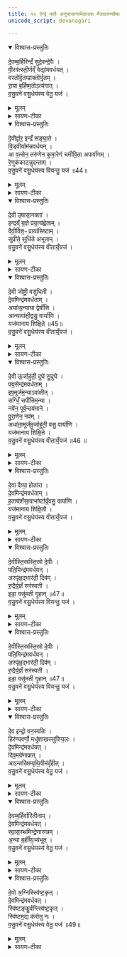 ```yaml
---
title: १० ऐन्द्रे पशौ अनुयाजानामेकादश मैत्रावरुणप्रैषाः
unicode_script: devanagari

---
```

<details open><summary>विश्वास-प्रस्तुतिः</summary>

दे॒वम्ब॒र्हिरिन्द्रँ॑ सुदे॒वन्दे॒वैः ।  
वी॒रव॑त्स्ती॒र्णव्ँ वेद्या॑मवर्धयत् ।  
वस्तो॑र्वृ॒तम्प्राक्तो॑र्भृ॒तम् ।  
रा॒या ब॒र्हिष्म॒तोऽत्य॑गात् ।  
व॒सु॒वने॑ वसु॒धेय॑स्य वेतु॒ यज॑ ।  
</details>

<details><summary>मूलम्</summary>

दे॒वम्ब॒र्हिरिन्द्रँ॑ सुदे॒वन्दे॒वैः ।  
वी॒रव॑त्स्ती॒र्णव्ँ वेद्या॑मवर्धयत् ।  
वस्तो॑र्वृ॒तम्प्राक्तो॑र्भृ॒तम् ।  
रा॒या ब॒र्हिष्म॒तोऽत्य॑गात् ।  
व॒सु॒वने॑ वसु॒धेय॑स्य वेतु॒ यज॑ ।  
</details>

<details><summary>सायण-टीका</summary>

(SB) 1नवमे वपादीनां याज्यानुवाक्या उक्ताः । दशमेऽनूयाजानामेकादश मैत्रावरुणप्रैषा उच्यन्ते । तत्र प्रथममन्त्रमाह - बर्हिश्शब्देन दर्भाभिमानिप्रथमानुयाजदेवतास्वरूपमुच्यते । तद्बर्हिः इन्द्रं देवमवधर्यत् । कीदृश बर्हिः? सुदेवं शोभना देवता यस्य तत्सुदेवं सर्वे देवा बर्हिषि सीदन्ति । तथा देवैर्देवसदृशैः ऋत्विग्भिर्वेद्यां स्तीर्णं प्रसारितम् । तथा वीरः कर्मशूरो यजमानोऽस्यास्तीति वीरवत् । वस्तोरक्तोरित्येतदव्ययद्वयमहोरात्रवाचकम् । इदं बर्हिः वस्तोरहनि वृतं संपादितम् । अक्तोः रात्रौ प्रभृतं प्रकर्षेणोन्नतदेशे स्थापितम् । तादृशं बर्हिः राया धनेन बर्हिष्मतः बर्हिर्युक्तानन्यान् यागान् अत्यगात् अतीत्य गतं इतरयागेभ्योऽधिकं धनं प्रयच्छतीत्यर्थः । वसुधेयस्य वसु धनमेव धेयं संपादनीयं यस्य कुबेरादेः सोऽयं वसुधेयः तस्य वसुवने धनदाननिमित्तं तदीयं धनं अस्मभ्यं दातुमित्यर्थः । वेतु बर्हिर्देव आज्यं पिबतु । तदर्थं हे होतः! यज याज्यां पठ ॥
</details>

<details open><summary>विश्वास-प्रस्तुतिः</summary>

दे॒वीर्द्वार॒ इन्द्रँ॑ सङ्घा॒ते ।  
वि॒ड्वीर्याम॑न्नवर्धयन् ।  
आ व॒त्सेन॒ तरु॑णेन कुमा॒रेण॑ चमीवि॒ता अपार्वा॑णम् ।  
रे॒णुक॑काटन्नुदन्ताम् ।  
व॒सु॒वने॑ वसु॒धेय॑स्य वियन्तु॒ यज॑ ॥44॥  
</details>

<details><summary>मूलम्</summary>

दे॒वीर्द्वार॒ इन्द्रँ॑ सङ्घा॒ते ।  
वि॒ड्वीर्याम॑न्नवर्धयन् ।  
आ व॒त्सेन॒ तरु॑णेन कुमा॒रेण॑ चमीवि॒ता अपार्वा॑णम् ।  
रे॒णुक॑काटन्नुदन्ताम् ।  
व॒सु॒वने॑ वसु॒धेय॑स्य वियन्तु॒ यज॑ ॥44॥  
</details>

<details><summary>सायण-टीका</summary>

2द्वितीयमन्त्रमाह - द्वार्शब्दाभिधेयाः स्त्रीमूर्तयो द्वितीयानुयाजदेवताः ता देव्य इन्द्रमवर्धयन् । कीदृश्यः? संघाते विड्वीः द्वाराभिमानित्वात्कवाटद्वयमेलने दृढशक्तयः । कुत्र वर्धितवत्यः? यामान् नियमरूपयागे । वत्सः अत्यन्तबालः तरुणो युवा तयोर्मध्ये वर्तमानः कुमारः । चकारस्तेषां समुच्चये । आकारः कार्त्स्न्यवाची सर्वैरपत्यैः सहितमिन्द्रमित्यर्थः । किंच एता द्वार्देवताः मीविता: बलाधिक्येन स्थौल्यमापन्नास्सत्य रेणुककाटं अपनुदन्ताम् । कट्यां भवं काटं लिङ्गं रेणुकं रमणशीलं काटं यस्य राक्षसादेः तं स्वैरचारिणं निराकुर्वन्तु । दृष्टान्तार्थोऽर्वञ्शब्दः । दुर्दान्ताश्वो यथा विषयव्यसनेन यत्र क्वापि वडवामारोहति तादृशमित्यर्थः । ता देव्यो वियन्तु आज्यं पिबन्तु । वसुवन इत्यादि पूर्ववत् ॥

- वसुधेयस्य वसु धनमेव धेयं संपादनीयं यस्य कुबेरादेः सोऽयं वसुधेयः तस्य वसुवने धनदाननिमित्तं तदीयं धनं अस्मभ्यं दातुमित्यर्थः । वेतु बर्हिर्देव आज्यं पिबतु । तदर्थं हे होतः! यज याज्यां पठ ॥
</details>

<details open><summary>विश्वास-प्रस्तुतिः</summary>

दे॒वी उ॒षासा॒नक्ता॑ ।  
इन्द्रय्ँ॑ य॒ज्ञे प्र॑य॒त्य॑ह्वेताम् ।  
दैवी॒र्विश॒ᳶ प्राया॑सिष्टाम् ।  
सुप्री॑ते॒ सुधि॑ते अभूताम् ।  
व॒सु॒वने॑ वसु॒धेय॑स्य वीताय्ँ॒यज॑ ।  
</details>

<details><summary>मूलम्</summary>

दे॒वी उ॒षासा॒नक्ता॑ ।  
इन्द्रय्ँ॑ य॒ज्ञे प्र॑य॒त्य॑ह्वेताम् ।  
दैवी॒र्विश॒ᳶ प्राया॑सिष्टाम् ।  
सुप्री॑ते॒ सुधि॑ते अभूताम् ।  
व॒सु॒वने॑ वसु॒धेय॑स्य वीताय्ँ॒यज॑ ।  
</details>

<details><summary>सायण-टीका</summary>

3तृतीयमन्त्रमाह - उषासानक्तशब्दवाच्ये अहोरात्राभिमानिन्यौ तृतीयानुयाजदेव्यौ । ते उभे प्रयति प्रकर्षेण गच्छति वर्तमाने यज्ञे इन्द्रमह्वेतां इन्द्रस्याह्वानमकुरुताम् । दैवीर्विशः देवसंबन्धिनीः प्रजाः प्रायासिष्टां प्रकर्षेण प्रापितवत्यौ । स्वयं च सुप्रीते अत्यन्ततुष्टे सुधिते सुखप्राप्तियुक्ते अभूताम् । सुप्रीतसुधितशब्दौ सुखप्राप्तिवाचकौ । तादृशौ देव्यौ वीतां पिबताम् ॥

- वसुधेयस्य वसु धनमेव धेयं संपादनीयं यस्य कुबेरादेः सोऽयं वसुधेयः तस्य वसुवने धनदाननिमित्तं तदीयं धनं अस्मभ्यं दातुमित्यर्थः । वेतु बर्हिर्देव आज्यं पिबतु । तदर्थं हे होतः! यज याज्यां पठ ॥
</details>

<details open><summary>विश्वास-प्रस्तुतिः</summary>

दे॒वी जोष्ट्री॒ वसु॑धिती ।  
दे॒वमिन्द्र॑मवर्धताम् ।  
अया॑व्य॒न्याघा द्वेषाँ॑सि ।  
आन्यावा॑क्षी॒द्वसु॒ वार्या॑णि ।  
यज॑मानाय शिक्षि॒ते ॥45॥  
व॒सु॒वने॑ वसु॒धेय॑स्य वीताय्ँ॒यज॑ ।  
</details>

<details><summary>मूलम्</summary>

दे॒वी जोष्ट्री॒ वसु॑धिती ।  
दे॒वमिन्द्र॑मवर्धताम् ।  
अया॑व्य॒न्याघा द्वेषाँ॑सि ।  
आन्यावा॑क्षी॒द्वसु॒ वार्या॑णि ।  
यज॑मानाय शिक्षि॒ते ॥45॥  
व॒सु॒वने॑ वसु॒धेय॑स्य वीताय्ँ॒यज॑ ।  
</details>

<details><summary>सायण-टीका</summary>

4चतुथर्मन्त्रमाह - यथा तृतीयानुयाजदेवस्योषासानक्तशब्दवाच्ये द्वे स्त्रीमूर्ती तथा चतुर्थानुयाजदेवस्य नोष्ट्रीशब्दवाच्ये द्वे स्त्रीमूर्ती । ते च वसुधिती सुखप्राप्तियुक्ते । तादृश्यावुभे इन्द्रं देवं अवर्धतां वर्धितवत्यौ । तयोरुभयोर्मध्ये अन्या काचिद्देवी अघा द्वेषांसि द्वेष्याणि पापानि अयावि अस्मत्तः पृथक्कृतवती । अन्या इतरा देवता वार्याणि वसु वरणीयानि धनानि आऽवाक्षीत् सर्वतः प्रापितवती । किमर्थं? यजमानाय । कीदृश्यौ देव्यौ? शिक्षिते कुशले ॥

- वसुधेयस्य वसु धनमेव धेयं संपादनीयं यस्य कुबेरादेः सोऽयं वसुधेयः तस्य वसुवने धनदाननिमित्तं तदीयं धनं अस्मभ्यं दातुमित्यर्थः । वेतु बर्हिर्देव आज्यं पिबतु । तदर्थं हे होतः! यज याज्यां पठ ॥
</details>

<details open><summary>विश्वास-प्रस्तुतिः</summary>

दे॒वी ऊ॒र्जाहु॑ती॒ दुघे॑ सु॒दुघे॑ ।  
पय॒सेन्द्र॑मवर्धताम् ।  
इष॒मूर्ज॑म॒न्याऽवा॑क्षीत् ।  
सग्धिँ॒ सपी॑तिम॒न्या ।  
नवे॑न॒ पूर्व॒न्दय॑माने ।  
पु॒रा॒णेन॒ नव॑म् ।  
अधा॑ता॒मूर्ज॑मू॒र्जाहु॑ती॒ वसु॒ वार्या॑णि ।  
यज॑मानाय शिक्षि॒ते ।  
व॒सु॒वने॑ वसु॒धेय॑स्य वीताय्ँ॒यज॑ ॥46 ॥  
</details>

<details><summary>मूलम्</summary>

दे॒वी ऊ॒र्जाहु॑ती॒ दुघे॑ सु॒दुघे॑ ।  
पय॒सेन्द्र॑मवर्धताम् ।  
इष॒मूर्ज॑म॒न्याऽवा॑क्षीत् ।  
सग्धिँ॒ सपी॑तिम॒न्या ।  
नवे॑न॒ पूर्व॒न्दय॑माने ।  
पु॒रा॒णेन॒ नव॑म् ।  
अधा॑ता॒मूर्ज॑मू॒र्जाहु॑ती॒ वसु॒ वार्या॑णि ।  
यज॑मानाय शिक्षि॒ते ।  
व॒सु॒वने॑ वसु॒धेय॑स्य वीताय्ँ॒यज॑ ॥46 ॥  
</details>

<details><summary>सायण-टीका</summary>

5पञ्चममन्त्रमाह - ऊर्जाहुतिशब्दवाच्ये पञ्चमानुयाजदेवते स्त्रीमूर्ती । ते च दुघे अपेक्षितस्य फलस्य दोहयित्र्यौ, सुदुधे सुष्ठु दोग्धुं शक्ये, तादृश्यावुभे पयसा क्षीरविकारेण हविषेन्द्रमवर्धतां वर्धितवत्यौ । तयोरन्या काचित् इषमन्नं ऊर्जं रसं च अवाक्षीत् प्रापितवती इतरा तु सग्धिं सहभोजनं सपीतिं सहपानं च उभयोः प्रापितवती । ते चोभे नवेन इदानीं क्रियमाणेन हविषा पुरा कदाचित् अनुष्ठितं हविः दयमाने रक्षयित्र्यौ पुराणेन च हविषा नवं हविः पालयन्त्यौ हविर्द्वयेनात्यन्ततुष्टे इत्यर्थः । ते च ऊर्जाहुती देव्यौ ऊर्जं क्षीरादिरसं अधातां संपादितवत्यौ । शेषं पूर्ववत् ॥

-  किमर्थं? यजमानाय । कीदृश्यौ देव्यौ? शिक्षिते कुशले ॥
- वसुधेयस्य वसु धनमेव धेयं संपादनीयं यस्य कुबेरादेः सोऽयं वसुधेयः तस्य वसुवने धनदाननिमित्तं तदीयं धनं अस्मभ्यं दातुमित्यर्थः । वेतु बर्हिर्देव आज्यं पिबतु । तदर्थं हे होतः! यज याज्यां पठ ॥
</details>

<details open><summary>विश्वास-प्रस्तुतिः</summary>

दे॒वा दैव्या॒ होता॑रा ।  
दे॒वमिन्द्र॑मवर्धताम् ।  
ह॒ताघ॑शँसा॒वाभा॑र्ष्टाव्ँ॒वसु॒ वार्या॑णि ।  
यज॑मानाय शिक्षि॒तौ ।  
व॒सु॒वने॑ वसु॒धेय॑स्य वीताय्ँ॒यज॑ ।  
</details>

<details><summary>मूलम्</summary>

दे॒वा दैव्या॒ होता॑रा ।  
दे॒वमिन्द्र॑मवर्धताम् ।  
ह॒ताघ॑शँसा॒वाभा॑र्ष्टाव्ँ॒वसु॒ वार्या॑णि ।  
यज॑मानाय शिक्षि॒तौ ।  
व॒सु॒वने॑ वसु॒धेय॑स्य वीताय्ँ॒यज॑ ।  
</details>

<details><summary>सायण-टीका</summary>

6षष्ठमन्त्रमाह - दैव्याहोतृशब्दवाच्यौ षष्ठानुयाजदेवस्य द्वौ देहौ । तथाविधौ देवौ इन्द्रं देवं अवर्धतां वर्धितवन्तौ । कीदृशौ देवौ? हताधशंसौ अघमस्मद्विषयं द्रोहं शंसतीत्यघशंसो वैरी स च हतो याभ्यां तौ हताघशंसौ । तादृशौ देवौ यजमानार्थं वरणीयानि वसूनि आभार्ष्टां आहृतवन्तौ । शिक्षितौ कुशलौ ॥

- वसुधेयस्य वसु धनमेव धेयं संपादनीयं यस्य कुबेरादेः सोऽयं वसुधेयः तस्य वसुवने धनदाननिमित्तं तदीयं धनं अस्मभ्यं दातुमित्यर्थः । वेतु बर्हिर्देव आज्यं पिबतु । तदर्थं हे होतः! यज याज्यां पठ ॥
</details>

<details open><summary>विश्वास-प्रस्तुतिः</summary>

दे॒वीस्ति॒स्रस्ति॒स्रो दे॒वीः ।  
पति॒मिन्द्र॑मवर्धयन् ।  
अस्पृ॑क्ष॒द्भार॑ती॒ दिव॑म् ।  
रु॒द्रैर्य॒ज्ञँ सर॑स्वती ।  
इडा॒ वसु॑मती गृ॒हान् ॥47॥  
व॒सु॒वने॑ वसु॒धेय॑स्य वियन्तु॒ यज॑ ।  
</details>

<details><summary>मूलम्</summary>

दे॒वीस्ति॒स्रस्ति॒स्रो दे॒वीः ।  
पति॒मिन्द्र॑मवर्धयन् ।  
अस्पृ॑क्ष॒द्भार॑ती॒ दिव॑म् ।  
रु॒द्रैर्य॒ज्ञँ सर॑स्वती ।  
इडा॒ वसु॑मती गृ॒हान् ॥47॥  
व॒सु॒वने॑ वसु॒धेय॑स्य वियन्तु॒ यज॑ ।  
</details>

<details><summary>सायण-टीका</summary>

7सप्तममन्त्रमाह - इडा सरस्वती भारती इत्येतास्तिस्रो देव्यः सप्तमानुयाजदेवताः । परस्परवियोगः कदाचिदपि नास्तीति विवक्षया पुनरपि तिस्रो देवीरित्युक्तम् । तास्तिस्रः पतिं पालकं इन्द्रं अवर्धयन् वर्धितवत्यः । तासां मध्ये भारती देवी दिवं द्युलोकं असृक्षत् स्पृष्टवती द्युलोके वर्तत इत्यर्थः । सरस्वती दैवी रुद्रैर्देवैः सहिता यज्ञं अस्पृक्षत् अपालयदित्यर्थः । इडा देवी वसुमती धनयुक्ता भूत्वा गृहान् अस्पृक्षत् अपालयत् । तास्तिस्रो देव्यो वियन्तु पिबन्तु ॥


- वसुधेयस्य वसु धनमेव धेयं संपादनीयं यस्य कुबेरादेः सोऽयं वसुधेयः तस्य वसुवने धनदाननिमित्तं तदीयं धनं अस्मभ्यं दातुमित्यर्थः । वेतु बर्हिर्देव आज्यं पिबतु । तदर्थं हे होतः! यज याज्यां पठ ॥
</details>

<details open><summary>विश्वास-प्रस्तुतिः</summary>

दे॒वीस्ति॒स्रस्ति॒स्रो दे॒वीः ।  
पति॒मिन्द्र॑मवर्धयन् ।  
अस्पृ॑क्ष॒द्भार॑ती॒ दिव॑म् ।  
रु॒द्रैर्य॒ज्ञँ सर॑स्वती ।  
इडा॒ वसु॑मती गृ॒हान् ॥47॥  
व॒सु॒वने॑ वसु॒धेय॑स्य वियन्तु॒ यज॑ ।  
</details>

<details><summary>मूलम्</summary>

दे॒वीस्ति॒स्रस्ति॒स्रो दे॒वीः ।  
पति॒मिन्द्र॑मवर्धयन् ।  
अस्पृ॑क्ष॒द्भार॑ती॒ दिव॑म् ।  
रु॒द्रैर्य॒ज्ञँ सर॑स्वती ।  
इडा॒ वसु॑मती गृ॒हान् ॥47॥  
व॒सु॒वने॑ वसु॒धेय॑स्य वियन्तु॒ यज॑ ।  
</details>

<details><summary>सायण-टीका</summary>

8अष्टममन्त्रमाह - नराशंसशब्देनाष्टमानुयाजदेव उच्यते । स च परमैश्वर्ययोगादिन्द्रः । स च त्रिवरूथः त्रिविधसेनायुक्तः । त्रिवन्धुरः त्रिविधोन्नतावनतभावयुक्तः । समीपवर्तिनी काचित्सेनाऽत्युन्नता, ततो बहिर्भूता मध्यमा काचिदानता, ततोऽपि बहिर्भूताधमाऽत्यन्तमानता । तादृशो देवः प्रसिद्धमिन्द्रं देवं वर्धितवान् । स च नराशंसः शितिपृष्ठानां श्वेतपृष्ठानां गवां शतेन सहस्रेण च आहितः सर्वतो व्याप्तः प्रवर्तते । मित्रावरुणेत् मित्रावरुणवेव अस्य नराशंसस्य होत्रं होतृत्वमर्हतः । बृहस्पतिः स्तोत्रं स्तोतृत्वं उद्गातृत्वमर्हति । अश्विनौ च आध्वर्यवं अध्वर्युत्वं अर्हतः ॥
किमर्थं? यजमानाय । कीदृश्यौ देव्यौ? शिक्षिते कुशले ॥

- वसुधेयस्य वसु धनमेव धेयं संपादनीयं यस्य कुबेरादेः सोऽयं वसुधेयः तस्य वसुवने धनदाननिमित्तं तदीयं धनं अस्मभ्यं दातुमित्यर्थः । वेतु बर्हिर्देव आज्यं पिबतु । तदर्थं हे होतः! यज याज्यां पठ ॥
</details>

<details open><summary>विश्वास-प्रस्तुतिः</summary>

दे॒व इन्द्रो॒ वन॒स्पतिः॑ ।  
हिर॑ण्यवर्णो॒ मधु॑शाखस्सुपिप्प॒लः ।  
दे॒वमिन्द्र॑मवर्धयत् ।  
दिव॒मग्रे॑णाप्रात् ।  
आऽन्तरि॑क्षम्पृथि॒वीम॑दृँहीत् ।  
व॒सु॒वने॑ वसु॒धेय॑स्य वेतु॒ यज॑ ।  
</details>

<details><summary>मूलम्</summary>

दे॒व इन्द्रो॒ वन॒स्पतिः॑ ।  
हिर॑ण्यवर्णो॒ मधु॑शाखस्सुपिप्प॒लः ।  
दे॒वमिन्द्र॑मवर्धयत् ।  
दिव॒मग्रे॑णाप्रात् ।  
आऽन्तरि॑क्षम्पृथि॒वीम॑दृँहीत् ।  
व॒सु॒वने॑ वसु॒धेय॑स्य वेतु॒ यज॑ ।  
</details>

<details><summary>सायण-टीका</summary>

9नवममन्त्रमाह - नवभानुयाजदेवो वनस्पतिशब्दवाच्यः । स च परमैश्वर्ययोगादिन्द्रः । वृक्षाभिमानित्वेन तदाकारत्वाद्धिरण्यपर्णः सुवर्णमयपत्रयुक्तः, मधुशाखः मधुराभिः कोमलाभिः शाखाभिर्युक्तः, सुपिप्पलः शोभनेन फलेन युक्तः । सोऽयं वनस्पतिर्देव इन्द्रं देवं वर्धितवान् । स्वकीयेन वृक्षाग्रेण दिवं द्युलोकं आप्रात् पूरितवान् । तथाऽन्तरिक्षमाऽप्रान्मध्यभागेन पूरितवान् । पृथिवीमदृंहीत् मूलैर्दृढीकृतवान् ॥
किमर्थं? यजमानाय । कीदृश्यौ देव्यौ? शिक्षिते कुशले ॥

- वसुधेयस्य वसु धनमेव धेयं संपादनीयं यस्य कुबेरादेः सोऽयं वसुधेयः तस्य वसुवने धनदाननिमित्तं तदीयं धनं अस्मभ्यं दातुमित्यर्थः । वेतु बर्हिर्देव आज्यं पिबतु । तदर्थं हे होतः! यज याज्यां पठ ॥
</details>

<details open><summary>विश्वास-प्रस्तुतिः</summary>

दे॒वम्ब॒र्हिर्वारि॑तीनाम् ।  
दे॒वमिन्द्र॑मवर्धयत् ।  
स्वा॒स॒स्थमिन्द्रे॒णास॑न्नम् ।  
अ॒न्या ब॒र्हीँष्य॒भ्य॑भूत् ।  
व॒सु॒वने॑ वसु॒धेयस्य॑ वेतु॒ यज॑ ।  
</details>

<details><summary>मूलम्</summary>

दे॒वम्ब॒र्हिर्वारि॑तीनाम् ।  
दे॒वमिन्द्र॑मवर्धयत् ।  
स्वा॒स॒स्थमिन्द्रे॒णास॑न्नम् ।  
अ॒न्या ब॒र्हीँष्य॒भ्य॑भूत् ।  
व॒सु॒वने॑ वसु॒धेयस्य॑ वेतु॒ यज॑ ।  
</details>

<details><summary>सायण-टीका</summary>

10दशममन्त्रमाह - दशमानुयाजदेवो दर्भाभिमानी बर्हिश्शब्दवाच्यः । तच्च बर्हिः वारितीनां वारां जलानां इतयः प्राप्तयः वारितयः तासां वारितीनां देवं द्योतकं दर्भेषु प्ररूढेषु भूमौ जलप्राप्तिर्जातेत्यनुमातुं शक्यते, तादृशं बर्हिरिन्द्रमवर्धयत् वर्धितवत् । कीदृशं बर्हिः? इन्द्रेण स्वासस्थं शोभनमासनं स्वासः तस्मिन् स्थातुं योग्यं स्वासस्थम् । इन्द्रो हि बर्हिषि मुखेनोपविशति । अत एव आसन्नं इद्रस्य समीपवर्ति भूत्वा अन्यानि लौकिकानि बर्हीषि अभ्यभूत् तिरस्कृतवत् । न हि लौकिकानि बर्हींषि मन्त्ररहितानि इन्द्रेण स्थातुं योग्यानि ॥
किमर्थं? यजमानाय । कीदृश्यौ देव्यौ? शिक्षिते कुशले ॥

- वसुधेयस्य वसु धनमेव धेयं संपादनीयं यस्य कुबेरादेः सोऽयं वसुधेयः तस्य वसुवने धनदाननिमित्तं तदीयं धनं अस्मभ्यं दातुमित्यर्थः । वेतु बर्हिर्देव आज्यं पिबतु । तदर्थं हे होतः! यज याज्यां पठ ॥
</details>

<details open><summary>विश्वास-प्रस्तुतिः</summary>

दे॒वो अ॒ग्निस्स्वि॑ष्ट॒कृत् ।  
दे॒वमिन्द्र॑मवर्धयत् ।  
स्वि॑ष्टङ्कु॒र्वन्त्स्वि॑ष्ट॒कृत् ।  
स्वि॑ष्टम॒द्य क॑रोतु नः ।  
व॒सु॒वने॑ वसु॒धेय॑स्य वेतु॒ यज॑ ॥49॥  
</details>

<details><summary>मूलम्</summary>

दे॒वो अ॒ग्निस्स्वि॑ष्ट॒कृत् ।  
दे॒वमिन्द्र॑मवर्धयत् ।  
स्वि॑ष्टङ्कु॒र्वन्त्स्वि॑ष्ट॒कृत् ।  
स्वि॑ष्टम॒द्य क॑रोतु नः ।  
व॒सु॒वने॑ वसु॒धेय॑स्य वेतु॒ यज॑ ॥49॥  
</details>

<details><summary>सायण-टीका</summary>

11एकादशमन्त्रमाह - स्विष्टकृन्नामकोऽग्निरेकादशानुयाजदेवः । स इन्द्रं देवं वर्धितवान् । अत्र सर्वत्राशंसार्थत्वाद्भूतवन्निर्देशः । यत्पूर्वमिष्टं तत्सर्वं सुष्ठु कुर्वन् वर्तत इति व्युत्पत्त्या स्विष्टकृदिति नाम संपन्नम् । तादृशो देवः. नोऽस्मदर्थं अद्यास्मिन्यज्ञे स्विष्टं करोतु । वसुधेयस्य धनस्वामिनः वसुवने धनदाननिमित्तं वेतु अयं देव आज्यं पिबतु । हे होतः! तदर्थ याज्यां पठ ॥


इति श्रीमत्सायणाचार्यविरचिते माधवीये वेदार्थप्रकाशे कृष्णयजुर्वेदयितैत्तिरीयब्राह्मणभाष्ये द्वितीयाष्टके षष्ठप्रपाठके दशमोऽनुवाकः ॥  

</details>